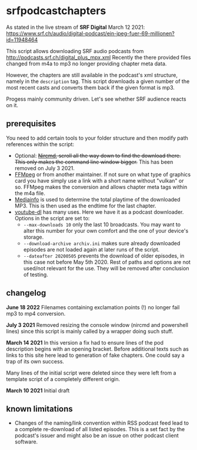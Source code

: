 # srfpodcastchapters

As stated in the live stream of **SRF Digital** March 12 2021:
https://www.srf.ch/audio/digital-podcast/ein-jpeg-fuer-69-millionen?id=11948464

This script allows downloading SRF audio podcasts from http://podcasts.srf.ch/digital_plus_mpx.xml
Recently the there provided files changed from m4a to mp3 no longer providing chapter meta data.

However, the chapters are still available in the podcast's xml structure, namely in the `description`
tag. This script downloads a given number of the most recent casts and converts them back if the
given format is mp3.

Progess mainly community driven. Let's see whether SRF audience reacts on it.

## prerequisites

You need to add certain tools to your folder structure and then modify path references within the
script:
- Optional: ~~[Nircmd](https://www.nirsoft.net/utils/nircmd.html), scroll all the way down to find the
  download there. This only makes the command line window bigger.~~
  This has been removed on July 3 2021.
- [FFMpeg](https://github.com/BtbN/FFmpeg-Builds/releases) or from another maintainer. If not sure
  on what type of graphics card you have simply use a link with a short name without "vulkan" or so.
  FFMpeg makes the conversion and allows chapter meta tags within the m4a file.
- [Mediainfo](https://mediaarea.net/de/MediaInfo/Download) is used to determine the total playtime
  of the downloaded MP3. This is then used as the endtime for the last chapter.
- [youtube-dl](https://youtube-dl.org/) has many uses. Here we have it as a podcast downloader.
  Options in the script are set to:
  - `--max-downloads 10` only the last 10 broadcasts. You may want to alter this number for your
    own comfort and the one of your device's storage.
  - `--download-archive archiv.ini` makes sure already downloaded episodes are not loaded again at
    later runs of the script.
  - `--dateafter 20200505` prevents the download of older episodes, in this case not before May 5th
    2020.
Rest of paths and options are not used/not relevant for the use. They will be removed after conclusion
of testing.

## changelog

**June 18 2022** Filenames containing exclamation points (!) no longer fail mp3 to mp4 conversion.

**July 3 2021** Removed resizing the console window (nircmd and powershell lines) since this script
is mainly called by a wrapper doing such stuff.

**March 14 2021** In this version a fix had to ensure lines of the pod description begins with an
opening bracket. Before additional texts such as links to this site here lead to generation of fake
chapters. One could say a trap of its own success.

Many lines of the initial script were deleted since they were left from a template script of a
completely different origin.

**March 10 2021** Initial draft

## known limitations

* Changes of the naming/link convention within RSS podcast feed lead to a complete re-download of
  all listed episodes. This is a set fact by the podcast's issuer and might also be an issue on
  other podcast client software.
